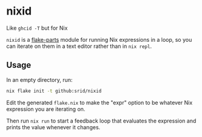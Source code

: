# nixid

Like `ghcid -T` but for Nix

`nixid` is a [flake-parts](https://flake.parts/) module for running Nix expressions in a loop, so you can iterate on them in a text editor rather than in `nix repl`.

## Usage

In an empty directory, run:

```sh
nix flake init -t github:srid/nixid
```

Edit the generated `flake.nix` to make the "expr" option to be whatever Nix expression you are iterating on.

Then run `nix run` to start a feedback loop that evaluates the expression and prints the value whenever it changes.

